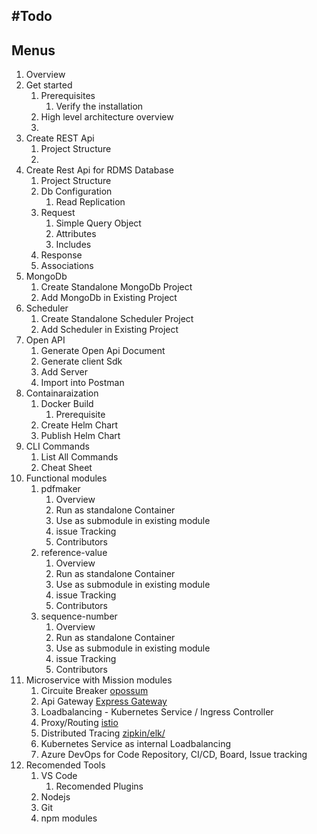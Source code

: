 #Todo
---
## Menus
1. Overview
2. Get started
   1. Prerequisites
      1. Verify the installation
   2. High level architecture overview
   3. 
3. Create REST Api
   1. Project Structure
   2. 
4. Create Rest Api for RDMS Database
   1. Project Structure
   2. Db Configuration
      1. Read Replication
   2. Request
      1. Simple Query Object
      2. Attributes
      3. Includes
    3. Response
    4. Associations
5. MongoDb
    1. Create Standalone MongoDb Project
    2. Add MongoDb in Existing Project
7. Scheduler
    1. Create Standalone Scheduler Project
    2. Add Scheduler in Existing Project
8. Open API
    1. Generate Open Api Document
    2. Generate client Sdk
    2. Add Server 
    3. Import into Postman 
9. Containaraization
    1. Docker Build
       1. Prerequisite
    2. Create Helm Chart
    3. Publish Helm Chart
10. CLI Commands
    1. List All Commands
    2. Cheat Sheet
11. Functional modules
    1. pdfmaker
       1. Overview
       2. Run as standalone Container
       3. Use as submodule in existing module
       4. issue Tracking
       5. Contributors
    2. reference-value
       1. Overview
       2. Run as standalone Container
       3. Use as submodule in existing module
       4. issue Tracking
       5. Contributors
    3. sequence-number
       1. Overview
       2. Run as standalone Container
       3. Use as submodule in existing module
       4. issue Tracking
       5. Contributors
12. Microservice with Mission modules
    1. Circuite Breaker [opossum](https://github.com/nodeshift/opossum)
    2. Api Gateway [Express Gateway](https://github.com/ExpressGateway)
    3. Loadbalancing - Kubernetes Service / Ingress Controller
    4. Proxy/Routing [istio]()
    5. Distributed Tracing [zipkin/elk/]()
    6. Kubernetes Service as internal Loadbalancing
    7. Azure DevOps for Code Repository, CI/CD, Board, Issue tracking
13. Recomended Tools
    1. VS Code 
       1. Recomended Plugins
    2. Nodejs
    3. Git
    4. npm modules
